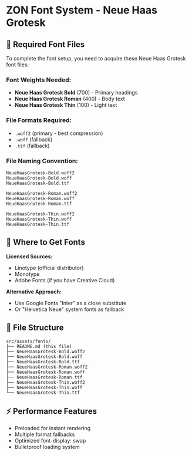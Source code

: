 # ZON Font System - Neue Haas Grotesk

## 🎯 Required Font Files

To complete the font setup, you need to acquire these Neue Haas Grotesk font files:

### **Font Weights Needed:**
- **Neue Haas Grotesk Bold** (700) - Primary headings
- **Neue Haas Grotesk Roman** (400) - Body text  
- **Neue Haas Grotesk Thin** (100) - Light text

### **File Formats Required:**
- `.woff2` (primary - best compression)
- `.woff` (fallback)
- `.ttf` (fallback)

### **File Naming Convention:**
```
NeueHaasGrotesk-Bold.woff2
NeueHaasGrotesk-Bold.woff
NeueHaasGrotesk-Bold.ttf

NeueHaasGrotesk-Roman.woff2
NeueHaasGrotesk-Roman.woff
NeueHaasGrotesk-Roman.ttf

NeueHaasGrotesk-Thin.woff2
NeueHaasGrotesk-Thin.woff
NeueHaasGrotesk-Thin.ttf
```

## 🚀 Where to Get Fonts

**Licensed Sources:**
- Linotype (official distributor)
- Monotype
- Adobe Fonts (if you have Creative Cloud)

**Alternative Approach:**
- Use Google Fonts "Inter" as a close substitute
- Or "Helvetica Neue" system fonts as fallback

## 📁 File Structure
```
src/assets/fonts/
├── README.md (this file)
├── NeueHaasGrotesk-Bold.woff2
├── NeueHaasGrotesk-Bold.woff
├── NeueHaasGrotesk-Bold.ttf
├── NeueHaasGrotesk-Roman.woff2
├── NeueHaasGrotesk-Roman.woff
├── NeueHaasGrotesk-Roman.ttf
├── NeueHaasGrotesk-Thin.woff2
├── NeueHaasGrotesk-Thin.woff
└── NeueHaasGrotesk-Thin.ttf
```

## ⚡ Performance Features
- Preloaded for instant rendering
- Multiple format fallbacks
- Optimized font-display: swap
- Bulletproof loading system
